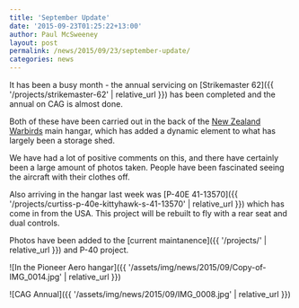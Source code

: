 ```yaml
---
title: 'September Update'
date: '2015-09-23T01:25:22+13:00'
author: Paul McSweeney
layout: post
permalink: /news/2015/09/23/september-update/
categories: news
---
```


It has been a busy month - the annual servicing on [Strikemaster 62]({{ '/projects/strikemaster-62' | relative_url }}) has been completed and the annual on CAG is almost done. 

Both of these have been carried out in the back of the [New Zealand Warbirds](https://nzwarbirds.org.nz/) main hangar, which has added a dynamic element to what has largely been a storage shed. 

We have had a lot of positive comments on this, and there have certainly been a large amount of photos taken. People have been fascinated seeing the aircraft with their clothes off.

Also arriving in the hangar last week was [P-40E 41-13570]({{ '/projects/curtiss-p-40e-kittyhawk-s-41-13570' | relative_url }}) which has come in from the USA. This project will be rebuilt to fly with a rear seat and dual controls.

Photos have been added to the [current maintanence]({{ '/projects/' | relative_url }}) and P-40 project.

![In the Pioneer Aero hangar]({{ '/assets/img/news/2015/09/Copy-of-IMG_0014.jpg' | relative_url }})

![CAG Annual]({{ '/assets/img/news/2015/09/IMG_0008.jpg' | relative_url }})
